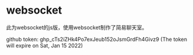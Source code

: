 # websocket

此为websocket的js版，使用websocket制作了简易聊天室。



github token:
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 (The token will expire on Sat, Jan 15 2022)